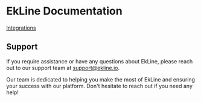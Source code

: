 # EkLine Documentation

[Integrations](EkLine%20Documentation%20820e545d76214d9d9cb2cbf627c19613/Integrations%200d52575b0ea543d6b3182381cf01a695.csv)

## Support

If you require assistance or have any questions about EkLine, please reach out to our support team at [support@ekline.io](mailto:support@ekline.io). 

Our team is dedicated to helping you make the most of EkLine and ensuring your success with our platform. Don't hesitate to reach out if you need any help!